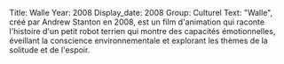 Title: Walle
Year: 2008
Display_date: 2008
Group: Culturel
Text: "Walle", créé par Andrew Stanton en 2008, est un film d'animation qui raconte l'histoire d'un petit robot terrien qui montre des capacités émotionnelles, éveillant la conscience environnementale et explorant les thèmes de la solitude et de l'espoir.